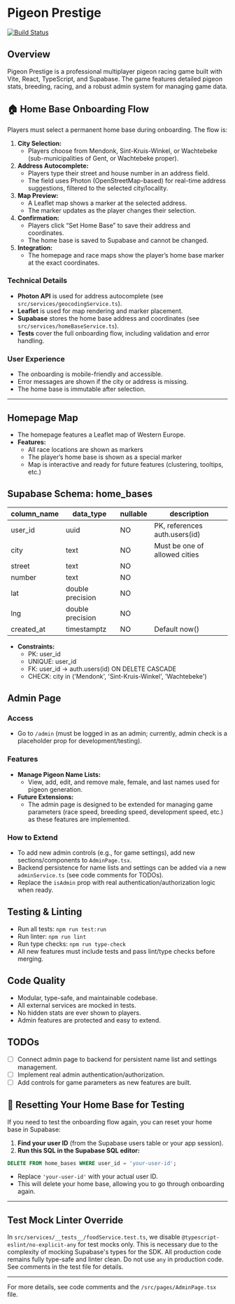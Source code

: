 # Pigeon Prestige

[![Build Status](https://github.com/your-org/your-repo/actions/workflows/ci.yml/badge.svg)](https://github.com/your-org/your-repo/actions)

## Overview
Pigeon Prestige is a professional multiplayer pigeon racing game built with Vite, React, TypeScript, and Supabase. The game features detailed pigeon stats, breeding, racing, and a robust admin system for managing game data.

## 🏠 Home Base Onboarding Flow

Players must select a permanent home base during onboarding. The flow is:

1. **City Selection:**
   - Players choose from Mendonk, Sint-Kruis-Winkel, or Wachtebeke (sub-municipalities of Gent, or Wachtebeke proper).
2. **Address Autocomplete:**
   - Players type their street and house number in an address field.
   - The field uses Photon (OpenStreetMap-based) for real-time address suggestions, filtered to the selected city/locality.
3. **Map Preview:**
   - A Leaflet map shows a marker at the selected address.
   - The marker updates as the player changes their selection.
4. **Confirmation:**
   - Players click “Set Home Base” to save their address and coordinates.
   - The home base is saved to Supabase and cannot be changed.
5. **Integration:**
   - The homepage and race maps show the player’s home base marker at the exact coordinates.

### Technical Details
- **Photon API** is used for address autocomplete (see `src/services/geocodingService.ts`).
- **Leaflet** is used for map rendering and marker placement.
- **Supabase** stores the home base address and coordinates (see `src/services/homeBaseService.ts`).
- **Tests** cover the full onboarding flow, including validation and error handling.

### User Experience
- The onboarding is mobile-friendly and accessible.
- Error messages are shown if the city or address is missing.
- The home base is immutable after selection.

---

## Homepage Map
- The homepage features a Leaflet map of Western Europe.
- **Features:**
  - All race locations are shown as markers
  - The player’s home base is shown as a special marker
  - Map is interactive and ready for future features (clustering, tooltips, etc.)

## Supabase Schema: home_bases
| column_name | data_type           | nullable | description |
|-------------|---------------------|----------|-------------|
| user_id     | uuid                | NO       | PK, references auth.users(id) |
| city        | text                | NO       | Must be one of allowed cities |
| street      | text                | NO       |             |
| number      | text                | NO       |             |
| lat         | double precision    | NO       |             |
| lng         | double precision    | NO       |             |
| created_at  | timestamptz         | NO       | Default now()|

- **Constraints:**
  - PK: user_id
  - UNIQUE: user_id
  - FK: user_id → auth.users(id) ON DELETE CASCADE
  - CHECK: city in ('Mendonk', 'Sint-Kruis-Winkel', 'Wachtebeke')

## Admin Page

### Access
- Go to `/admin` (must be logged in as an admin; currently, admin check is a placeholder prop for development/testing).

### Features
- **Manage Pigeon Name Lists:**
  - View, add, edit, and remove male, female, and last names used for pigeon generation.
- **Future Extensions:**
  - The admin page is designed to be extended for managing game parameters (race speed, breeding speed, development speed, etc.) as these features are implemented.

### How to Extend
- To add new admin controls (e.g., for game settings), add new sections/components to `AdminPage.tsx`.
- Backend persistence for name lists and settings can be added via a new `adminService.ts` (see code comments for TODOs).
- Replace the `isAdmin` prop with real authentication/authorization logic when ready.

## Testing & Linting
- Run all tests: `npm run test:run`
- Run linter: `npm run lint`
- Run type checks: `npm run type-check`
- All new features must include tests and pass lint/type checks before merging.

## Code Quality
- Modular, type-safe, and maintainable codebase.
- All external services are mocked in tests.
- No hidden stats are ever shown to players.
- Admin features are protected and easy to extend.

## TODOs
- [ ] Connect admin page to backend for persistent name list and settings management.
- [ ] Implement real admin authentication/authorization.
- [ ] Add controls for game parameters as new features are built.

## 🧪 Resetting Your Home Base for Testing

If you need to test the onboarding flow again, you can reset your home base in Supabase:

1. **Find your user ID** (from the Supabase users table or your app session).
2. **Run this SQL in the Supabase SQL editor:**

```sql
DELETE FROM home_bases WHERE user_id = 'your-user-id';
```

- Replace `'your-user-id'` with your actual user ID.
- This will delete your home base, allowing you to go through onboarding again.

---

## Test Mock Linter Override

In `src/services/__tests__/foodService.test.ts`, we disable `@typescript-eslint/no-explicit-any` for test mocks only. This is necessary due to the complexity of mocking Supabase's types for the SDK. All production code remains fully type-safe and linter clean. Do not use `any` in production code. See comments in the test file for details.

---

For more details, see code comments and the `/src/pages/AdminPage.tsx` file.
